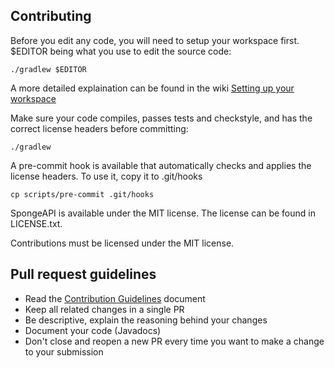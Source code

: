 Contributing
------------
Before you edit any code, you will need to setup your workspace first. $EDITOR being what you use to edit the source code:

    ./gradlew $EDITOR

A more detailed explaination can be found in the wiki [Setting up your workspace](https://github.com/SpongePowered/SpongeAPI/wiki/Setting-up-your-Workspace)
	
Make sure your code compiles, passes tests and checkstyle, and has the correct license headers before committing:

    ./gradlew
	
A pre-commit hook is available that automatically checks and applies the license headers. To use it, copy it to .git/hooks

    cp scripts/pre-commit .git/hooks

SpongeAPI is available under the MIT license. The license can be found in LICENSE.txt.

Contributions must be licensed under the MIT license.

Pull request guidelines
-----------------

* Read the [Contribution Guidelines](https://docs.google.com/document/d/1483QXESTnQ8iGcnsL6sdgv6JWNm5NqZ50OuZUMpvLB0) document
* Keep all related changes in a single PR
* Be descriptive, explain the reasoning behind your changes
* Document your code (Javadocs)
* Don't close and reopen a new PR every time you want to make a change to your submission
